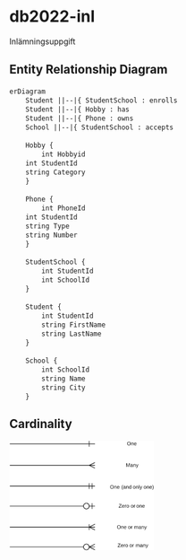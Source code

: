 # db2022-inl
Inlämningsuppgift

## Entity Relationship Diagram

```mermaid
erDiagram
    Student ||--|{ StudentSchool : enrolls
    Student ||--|{ Hobby : has
    Student ||--|{ Phone : owns
    School ||--|{ StudentSchool : accepts    

    Hobby {
    	int Hobbyid
	int StudentId
	string Category
    }

    Phone {
    	int PhoneId
	int StudentId
	string Type
	string Number
    }

    StudentSchool {
        int StudentId
        int SchoolId
    }

    Student {
        int StudentId
        string FirstName
        string LastName
    }

    School {
        int SchoolId
        string Name
        string City
    }
```

## Cardinality

![Cardinality](cardinality-1.png)
